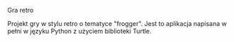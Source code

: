 Gra retro

Projekt gry w stylu retro o tematyce "frogger". Jest to aplikacja napisana w pełni w języku Python z użyciem biblioteki Turtle.
